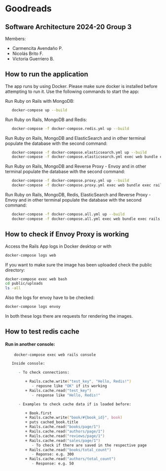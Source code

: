 # Goodreads

## Software Architecture 2024-20 Group 3

Members:

- Carmencita Avendaño P.
- Nicolás Brito F.
- Victoria Guerriero B.

## How to run the application

The app runs by using Docker. Please make sure docker is installed before attempting to run it. Use the following commands to start the app:

Run Ruby on Rails with MongoDB:

```zsh
   docker-compose up --build
```

Run Ruby on Rails, MongoDB and Redis:

```zsh
   docker-compose -f docker-compose.redis.yml up --build
```

Run Ruby on Rails, MongoDB and ElasticSearch and in other terminal populate the database with the second command:

```zsh
   docker-compose -f docker-compose.elasticsearch.yml up --build
   docker-compose -f docker-compose.elasticsearch.yml exec web bundle exec rails db:seed
```

Run Ruby on Rails, MongoDB and Reverse Proxy - Envoy and in other terminal populate the database with the second command:

```zsh
   docker-compose -f docker-compose.proxy.yml up --build
   docker-compose -f docker-compose.proxy.yml exec web bundle exec rails db:seed
```

Run Ruby on Rails, MongoDB, Redis, ElasticSearch and Reverse Proxy - Envoy and in other terminal populate the database with the second command:

```zsh
   docker-compose -f docker-compose.all.yml up --build
   docker-compose -f docker-compose.all.yml exec web bundle exec rails db:seed
```


## How to check if Envoy Proxy is working

Access the Rails App logs in Docker desktop or with

```zsh
docker-compose logs web
```

If you want to make sure the image has been uploaded check the public directory:

```zsh
docker-compose exec web bash
cd public/uploads
ls -all
```

Also the logs for envoy have to be checked:

```zsh
docker-compose logs envoy
```

In both these logs there are requests for rendering the images.

## How to test redis cache

#### Run in another console:

```zsh
    docker-compose exec web rails console
```

```zsh
   Inside console:

      - To check connections:

         + Rails.cache.write("test_key", "Hello, Redis!")
            - reposne like "OK" if its working
         + Rails.cache.read("test_key")
            - response like "Hello, Redis!"

      - Examples to check cache data if is loaded before:

         + Book.first
         + Rails.cache.write("book/#{book_id}", book)
         + puts cached_book.title
         + Rails.cache.read("books/page/1")
         + Rails.cache.read("authors/page/1")
         + Rails.cache.read("reviews/page/1")
         + Rails.cache.read("sales/page/1")
            - To check if there are saved in the respective page
         + Rails.cache.read("books/total_count")
            - Reponse: e.g. 300
         + Rails.cache.read("authors/total_count")
            - Response: e.g. 50
```


